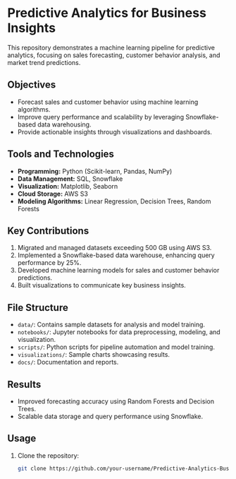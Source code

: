 # Predictive Analytics for Business Insights

This repository demonstrates a machine learning pipeline for predictive analytics, focusing on sales forecasting, customer behavior analysis, and market trend predictions.

## Objectives
- Forecast sales and customer behavior using machine learning algorithms.
- Improve query performance and scalability by leveraging Snowflake-based data warehousing.
- Provide actionable insights through visualizations and dashboards.

## Tools and Technologies
- **Programming:** Python (Scikit-learn, Pandas, NumPy)
- **Data Management:** SQL, Snowflake
- **Visualization:** Matplotlib, Seaborn
- **Cloud Storage:** AWS S3
- **Modeling Algorithms:** Linear Regression, Decision Trees, Random Forests

## Key Contributions
1. Migrated and managed datasets exceeding 500 GB using AWS S3.
2. Implemented a Snowflake-based data warehouse, enhancing query performance by 25%.
3. Developed machine learning models for sales and customer behavior predictions.
4. Built visualizations to communicate key business insights.

## File Structure
- `data/`: Contains sample datasets for analysis and model training.
- `notebooks/`: Jupyter notebooks for data preprocessing, modeling, and visualization.
- `scripts/`: Python scripts for pipeline automation and model training.
- `visualizations/`: Sample charts showcasing results.
- `docs/`: Documentation and reports.

## Results
- Improved forecasting accuracy using Random Forests and Decision Trees.
- Scalable data storage and query performance using Snowflake.

## Usage
1. Clone the repository:
   ```bash
   git clone https://github.com/your-username/Predictive-Analytics-Business-Insights.git
